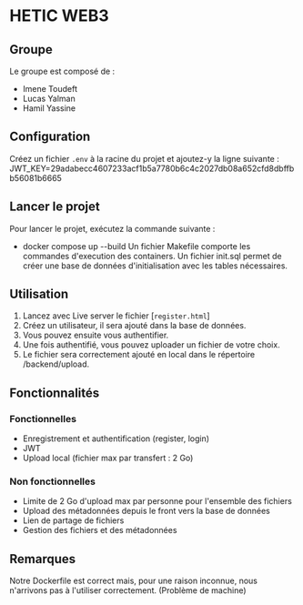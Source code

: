 # HETIC WEB3

## Groupe
Le groupe est composé de :
- Imene Toudeft
- Lucas Yalman
- Hamil Yassine

## Configuration
Créez un fichier `.env` à la racine du projet et ajoutez-y la ligne suivante :
JWT_KEY=29adabecc4607233acf1b5a7780b6c4c2027db08a652cfd8dbffbb56081b6665

## Lancer le projet
Pour lancer le projet, exécutez la commande suivante :
- docker compose up --build 
Un fichier Makefile comporte les commandes d'execution des containers.
Un fichier init.sql permet de créer une base de données d'initialisation avec les tables nécessaires.

## Utilisation
1. Lancez avec Live server le fichier [`register.html`]
2. Créez un utilisateur, il sera ajouté dans la base de données.
3. Vous pouvez ensuite vous authentifier.
4. Une fois authentifié, vous pouvez uploader un fichier de votre choix.
5. Le fichier sera correctement ajouté en local dans le répertoire /backend/upload.

## Fonctionnalités
### Fonctionnelles
- Enregistrement et authentification (register, login)
- JWT
- Upload local (fichier max par transfert : 2 Go)

### Non fonctionnelles
- Limite de 2 Go d'upload max par personne pour l'ensemble des fichiers
- Upload des métadonnées depuis le front vers la base de données
- Lien de partage de fichiers
- Gestion des fichiers et des métadonnées

## Remarques
Notre Dockerfile est correct mais, pour une raison inconnue, nous n'arrivons pas à l'utiliser correctement. (Problème de machine)
